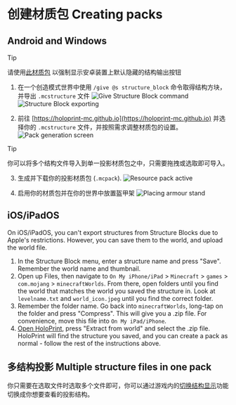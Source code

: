 # 创建材质包 Creating packs
## Android and Windows
> [!TIP]
> 请使用[此材质包](https://holoprint-mc.github.io/exportbutton) 以强制显示安卓装置上默认隐藏的结构输出按钮
1. 在一个创造模式世界中使用 `/give @s structure_block` 命令取得结构方块，并导出 `.mcstructure` 文件
![Give Structure Block command](/assets/giveStructureBlockCommand.png)
![Structure Block exporting](/assets/structureBlockExporting.png)

2. 前往 [https://holoprint-mc.github.io](https://holoprint-mc.github.io) 并选择你的 `.mcstructure` 文件，并按照需求调整材质包的设置。
![Pack generation screen](/assets/packGenerationScreen.png)
> [!TIP]
> 你可以将多个结构文件导入到单一投影材质包之中，只需要拖拽或选取即可导入。

3. 生成并下载你的投影材质包 (`.mcpack`).
![Resource pack active](/assets/resourcePackActive.png)

4. 启用你的材质包并在你的世界中放置盔甲架
![Placing armour stand](/assets/placingArmourStand.gif)

## iOS/iPadOS
On iOS/iPadOS, you can't export structures from Structure Blocks due to Apple's restrictions. However, you can save them to the world, and upload the world file.
1. In the Structure Block menu, enter a structure name and press "Save". Remember the world name and thumbnail.
2. Open up Files, then navigate to `On My iPhone/iPad` > `Minecraft` > `games` > `com.mojang` > `minecraftWorlds`. From there, open folders until you find the world that matches the world you saved the structure in. Look at `levelname.txt` and `world_icon.jpeg` until you find the correct folder.
3. Remember the folder name. Go back into `minecraftWorlds`, long-tap on the folder and press "Compress". This will give you a .zip file. For convenience, move this file into `On My iPad/iPhone`.
4. [Open HoloPrint](https://holoprint-mc.github.io), press "Extract from world" and select the .zip file. HoloPrint will find the structure you saved, and you can create a pack as normal - follow the rest of the instructions above.

## 多结构投影 Multiple structure files in one pack
你只需要在选取文件时选取多个文件即可，你可以通过游戏内的[切换结构显示](/hologram-controls#换个结构-change-structure)功能切换成你想要查看的投影结构。